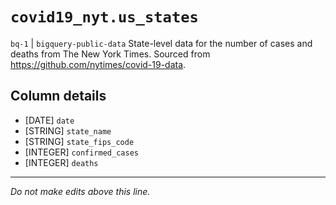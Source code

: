 # `covid19_nyt.us_states`
`bq-1` | `bigquery-public-data`
State-level data for the number of cases and deaths from The New York Times. Sourced from https://github.com/nytimes/covid-19-data.

## Column details
* [DATE]      `date`
* [STRING]    `state_name`
* [STRING]    `state_fips_code`
* [INTEGER]   `confirmed_cases`
* [INTEGER]   `deaths`

-------------------------------------------------------------------------------
*Do not make edits above this line.*
